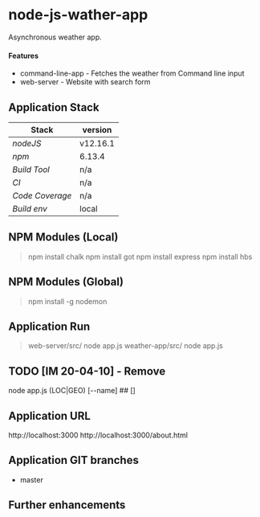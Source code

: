 # node-js-wather-app
Asynchronous weather app.

#### Features 
- command-line-app - Fetches the weather from Command line input
- web-server - Website with search form
## 

## Application Stack

Stack  | version |
--- | --- |  
*nodeJS* | v12.16.1
*npm* | 6.13.4
*Build Tool* | n/a
*CI* | n/a
*Code Coverage* | n/a
*Build env* | local

## NPM Modules (Local)
> npm install chalk
> npm install got
> npm install express
> npm install hbs

## NPM Modules (Global)
> npm install -g nodemon

## Application Run
> web-server/src/ node app.js
> weather-app/src/ node app.js

## TODO [IM 20-04-10] - Remove
node app.js (LOC|GEO) [--name] ## []

## Application URL
http://localhost:3000
http://localhost:3000/about.html

## Application GIT branches
- master

## Further enhancements 